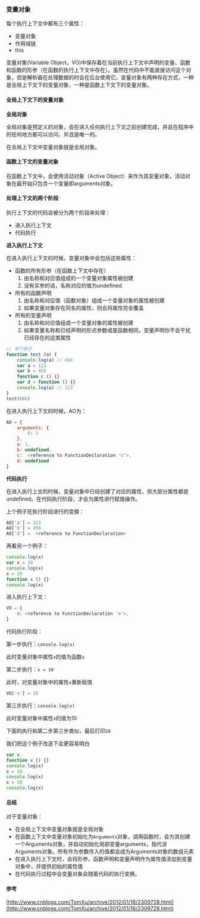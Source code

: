 ### 变量对象

每个执行上下文中都有三个属性：

* 变量对象
* 作用域链
* this

变量对象(Variable Object，VO)中保存着在当前执行上下文中声明的变量、函数和函数的形参（在函数的执行上下文中存在）。虽然在代码中不能直接访问这个对象，但是解析器在处理数据的时会在后台使用它。变量对象有两种存在方式，一种是全局上下文下的变量对象，一种是函数上下文下的变量对象。

#### 全局上下文下的变量对象

**全局对象**

全局对象是预定义的对象，会在进入任何执行上下文之前创建完成，并且在程序中的任何地方都可以访问，并且是唯一的。

在全局上下文中变量对象就是全局对象。

#### 函数上下文的变量对象

在函数上下文中，会使用活动对象（Active Object）来作为其变量对象，活动对象在最开始只包含一个变量即arguments对象。

#### 处理上下文的两个阶段

执行上下文的代码会被分为两个阶段来处理：

* 进入执行上下文
* 代码执行

**进入执行上下文**

在进入执行上下文的时候，变量对象中会包括这些属性：

* 函数的所有形参（在函数上下文中存在）
  1. 由名称和对应值组成的一个变量对象属性被创建
  2. 没有实参的话，名称对应的值为undefined
* 所有的函数声明
  1. 由名称和对应值（函数对象）组成一个变量对象的属性被创建
  2. 如果变量对象存在同名的属性，则会将属性完全覆盖
* 所有的变量声明
  1. 由名称和对应值组成一个变量对象的属性被创建
  2. 如果变量名称和已经声明的形式参数或是函数相同，变量声明你不会干扰已经存在的这类属性

```js
// 举个例子
function test (a) {
    console.log(a) // 666
    var a = 123
    var b = 456
    function c () {}
    var d = function () {}
    console.log(a) // 123
}
test(666)
```

在进入执行上下文的时候，AO为：

``` js
AO = {
    arguments: {
        0: 1
    },
    a: 1,
    b: undefined,
    c:  <reference to FunctionDeclaration 'c'>,
    d: undefined
}
```

**代码执行**

在进入执行上文的时候，变量对象中已经创建了对应的属性，但大部分属性都是undefined。在代码执行阶段，才会为属性进行赋值操作。

上个例子在执行阶段进行的变换：

```js
AO['a'] = 123
AO['b'] = 456
AO['d'] =  <reference to FunctionDeclaration>
```

再看另一个例子：

```js
console.log(x)
var x = 10
console.log(x)
x = 20
function x () {}
console.log(x)
```

进入执行上下文：

```js
VO = {
    x: <reference to FunctionDeclaration 'x'>,
}
```

代码执行阶段：

第一步执行：`console.log(x)`

此时变量对象中属性`x`的值为函数`x`

第二步执行：`x = 10`

此时，对变量对象中的属性`x`重新赋值

```js
VO['x'] = 10
```



第三步执行：`console.log(x)`

此时变量对象中属性`x`的值为10

下面的执行和第二步第三步类似，最后打印`20`

我们把这个例子改造下会更容易明白

```js
var x 
function x () {}
console.log(x)
x = 10
console.log(x)
x = 20
console.log(x)
```

#### 总结

对于变量对象：

* 在全局上下文中变量对象就是全局对象
* 在函数上下文中变量对象初始化为`Arguments`对象，调用函数时，会为其创建一个Arguments对象，并自动初始化局部变量arguments，指代该Arguments对象。所有作为参数传入的值都会成为Arguments对象的数组元素
* 在进入执行上下文时，会将形参，函数声明和变量声明作为属性值添加到变量对象中，并提供初始的属性值
* 在代码执行过程中会变量对象会随着代码的执行变换。

#### 参考
[http://www.cnblogs.com/TomXu/archive/2012/01/16/2309728.html](http://www.cnblogs.com/TomXu/archive/2012/01/16/2309728.html)

